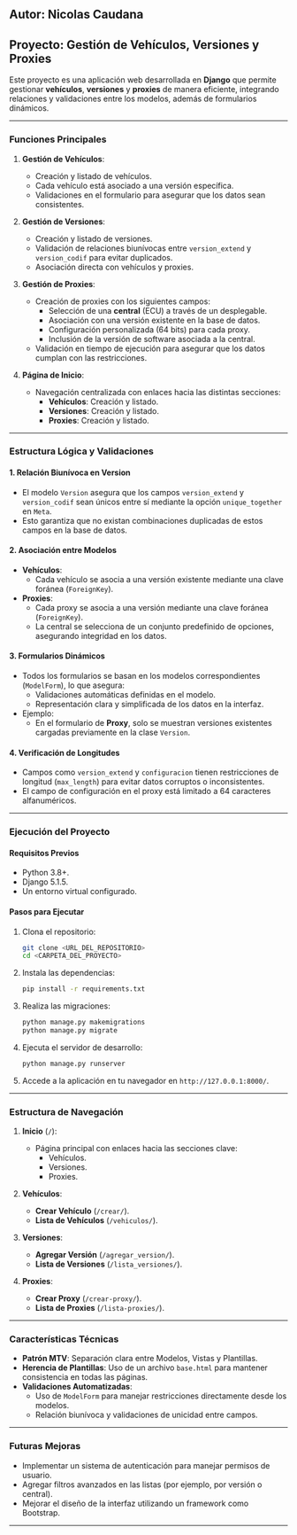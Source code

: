 
Autor: Nicolas Caudana
---

## **Proyecto: Gestión de Vehículos, Versiones y Proxies**

Este proyecto es una aplicación web desarrollada en **Django** que permite gestionar **vehículos**, **versiones** y **proxies** de manera eficiente, integrando relaciones y validaciones entre los modelos, además de formularios dinámicos.

---

### **Funciones Principales**

1. **Gestión de Vehículos**:
   - Creación y listado de vehículos.
   - Cada vehículo está asociado a una versión específica.
   - Validaciones en el formulario para asegurar que los datos sean consistentes.

2. **Gestión de Versiones**:
   - Creación y listado de versiones.
   - Validación de relaciones biunívocas entre `version_extend` y `version_codif` para evitar duplicados.
   - Asociación directa con vehículos y proxies.

3. **Gestión de Proxies**:
   - Creación de proxies con los siguientes campos:
     - Selección de una **central** (ECU) a través de un desplegable.
     - Asociación con una versión existente en la base de datos.
     - Configuración personalizada (64 bits) para cada proxy.
     - Inclusión de la versión de software asociada a la central.
   - Validación en tiempo de ejecución para asegurar que los datos cumplan con las restricciones.

4. **Página de Inicio**:
   - Navegación centralizada con enlaces hacia las distintas secciones:
     - **Vehículos**: Creación y listado.
     - **Versiones**: Creación y listado.
     - **Proxies**: Creación y listado.

---

### **Estructura Lógica y Validaciones**

#### **1. Relación Biunívoca en Version**
- El modelo `Version` asegura que los campos `version_extend` y `version_codif` sean únicos entre sí mediante la opción `unique_together` en `Meta`.
- Esto garantiza que no existan combinaciones duplicadas de estos campos en la base de datos.

#### **2. Asociación entre Modelos**
- **Vehículos**:
  - Cada vehículo se asocia a una versión existente mediante una clave foránea (`ForeignKey`).
- **Proxies**:
  - Cada proxy se asocia a una versión mediante una clave foránea (`ForeignKey`).
  - La central se selecciona de un conjunto predefinido de opciones, asegurando integridad en los datos.

#### **3. Formularios Dinámicos**
- Todos los formularios se basan en los modelos correspondientes (`ModelForm`), lo que asegura:
  - Validaciones automáticas definidas en el modelo.
  - Representación clara y simplificada de los datos en la interfaz.
- Ejemplo:
  - En el formulario de **Proxy**, solo se muestran versiones existentes cargadas previamente en la clase `Version`.

#### **4. Verificación de Longitudes**
- Campos como `version_extend` y `configuracion` tienen restricciones de longitud (`max_length`) para evitar datos corruptos o inconsistentes.
- El campo de configuración en el proxy está limitado a 64 caracteres alfanuméricos.

---

### **Ejecución del Proyecto**

#### **Requisitos Previos**
- Python 3.8+.
- Django 5.1.5.
- Un entorno virtual configurado.

#### **Pasos para Ejecutar**
1. Clona el repositorio:
   ```bash
   git clone <URL_DEL_REPOSITORIO>
   cd <CARPETA_DEL_PROYECTO>
   ```
2. Instala las dependencias:
   ```bash
   pip install -r requirements.txt
   ```
3. Realiza las migraciones:
   ```bash
   python manage.py makemigrations
   python manage.py migrate
   ```
4. Ejecuta el servidor de desarrollo:
   ```bash
   python manage.py runserver
   ```
5. Accede a la aplicación en tu navegador en `http://127.0.0.1:8000/`.

---

### **Estructura de Navegación**

1. **Inicio** (`/`):
   - Página principal con enlaces hacia las secciones clave:
     - Vehículos.
     - Versiones.
     - Proxies.

2. **Vehículos**:
   - **Crear Vehículo** (`/crear/`).
   - **Lista de Vehículos** (`/vehiculos/`).

3. **Versiones**:
   - **Agregar Versión** (`/agregar_version/`).
   - **Lista de Versiones** (`/lista_versiones/`).

4. **Proxies**:
   - **Crear Proxy** (`/crear-proxy/`).
   - **Lista de Proxies** (`/lista-proxies/`).

---

### **Características Técnicas**

- **Patrón MTV**: Separación clara entre Modelos, Vistas y Plantillas.
- **Herencia de Plantillas**: Uso de un archivo `base.html` para mantener consistencia en todas las páginas.
- **Validaciones Automatizadas**:
  - Uso de `ModelForm` para manejar restricciones directamente desde los modelos.
  - Relación biunívoca y validaciones de unicidad entre campos.

---

### **Futuras Mejoras**
- Implementar un sistema de autenticación para manejar permisos de usuario.
- Agregar filtros avanzados en las listas (por ejemplo, por versión o central).
- Mejorar el diseño de la interfaz utilizando un framework como Bootstrap.

---

